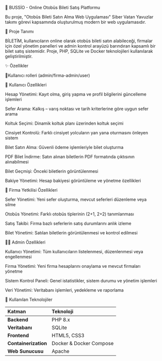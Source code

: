 🚌 BUSSİO - Online Otobüs Bileti Satış Platformu

Bu proje, "Otobüs Bileti Satın Alma Web Uygulaması" Siber Vatan Yavuzlar takımı görevi kapsamında oluşturulmuş modern bir web uygulamasıdır.

📖 Proje Tanımı

BİLETİM, kullanıcıların online olarak otobüs bileti satın alabileceği, firmalar için özel yönetim panelleri ve admin kontrol arayüzü barındıran kapsamlı bir bilet satış sistemidir.
Proje, PHP, SQLite ve Docker teknolojileri kullanılarak geliştirilmiştir.

✨ Özellikler

👥Kullanıcı rolleri (admin/firma-admin/user)

👥 Kullanıcı Özellikleri

Hesap Yönetimi: Kayıt olma, giriş yapma ve profil bilgilerini güncelleme işlemleri

Sefer Arama: Kalkış – varış noktası ve tarih kriterlerine göre uygun sefer arama

Koltuk Seçimi: Dinamik koltuk planı üzerinden koltuk seçimi

Cinsiyet Kontrolü: Farklı cinsiyet yolcuların yan yana oturmasını önleyen sistem

Bilet Satın Alma: Güvenli ödeme işlemleriyle bilet oluşturma

PDF Bilet İndirme: Satın alınan biletlerin PDF formatında çıktısının alınabilmesi

Bilet Geçmişi: Önceki biletlerin görüntülenmesi

Bakiye Yönetimi: Hesap bakiyesi görüntüleme ve yönetme özellikleri

🏢 Firma Yetkilisi Özellikleri

Sefer Yönetimi: Yeni sefer oluşturma, mevcut seferleri düzenleme veya silme

Otobüs Yönetimi: Farklı otobüs tiplerinin (2+1, 2+2) tanımlanması

Satış Takibi: Firma bazlı seferlerin satış durumlarını anlık izleme

Bilet Yönetimi: Satılan biletlerin görüntülenmesi ve kontrol edilmesi

👨‍💼 Admin Özellikleri

Kullanıcı Yönetimi: Tüm kullanıcıların listelenmesi, düzenlenmesi veya engellenmesi

Firma Yönetimi: Yeni firma hesaplarını onaylama ve mevcut firmaları yönetme

Sistem Kontrol Paneli: Genel istatistikler, sistem durumu ve yönetim işlemleri

Veri Yönetimi: Veritabanı işlemleri, yedekleme ve raporlama


🧩 Kullanılan Teknolojiler

| Katman               | Teknoloji               |
| :------------------- | :---------------------- |
| **Backend**          | PHP 8.x                 |
| **Veritabanı**       | SQLite                  |
| **Frontend**         | HTML5, CSS3 |
| **Containerization** | Docker & Docker Compose |
| **Web Sunucusu**     | Apache                  |












